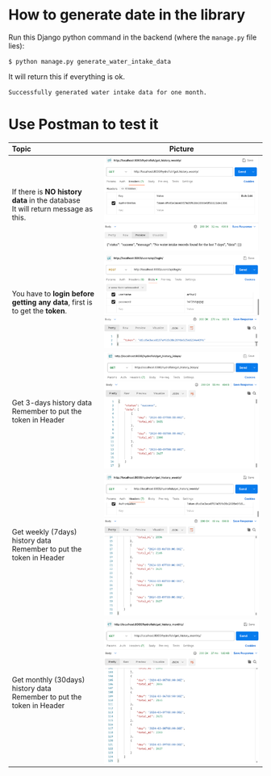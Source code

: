 
# How to generate date in the library 


Run this Django python command in the backend (where the `manage.py` file lies):
```
$ python manage.py generate_water_intake_data
```
It will return this if everything is ok.
```
Successfully generated water intake data for one month.
```

# Use Postman to test it

| Topic | Picture|
|:---|---|
|If there is **NO history data** in the database <br> It will return message as this.| ![nodata](./pictures/10.png)|
| You have to **login before getting any data**, first is to get the **token**.| ![gettoken](./pictures/11.png)|
| Get 3-days history data <br> Remember to put the token in Header| ![get3days](./pictures/12.png)|
|Get weekly (7days) history data  <br> Remember to put the token in Header| ![get7days](./pictures/13.png)|
|Get monthly (30days) history data  <br> Remember to put the token in Header| ![get30days](./pictures/14.png)|